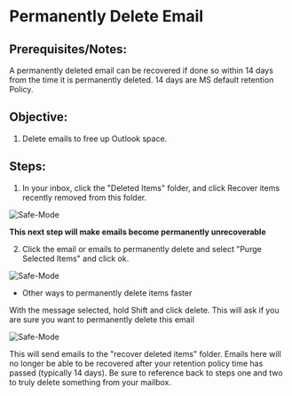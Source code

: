 
# Permanently Delete Email

## Prerequisites/Notes:

A permanently deleted email can be recovered if done so within 14 days from the time it is permanently deleted. 14 days are MS default retention Policy.

## Objective:

1. Delete emails to free up Outlook space.

## Steps:

1. In your inbox, click the "Deleted Items" folder, and click Recover items recently removed from this folder.

![Safe-Mode](https://github.com/XXLMandalorian013/Docs-Software-SAS-Public/blob/main/Outlook%20(Desktop)/Email/Permanently-Delete-Email/images/Deleted-Items.png)

**This next step will make emails become permanently unrecoverable**

2. Click the email or emails to permanently delete and select "Purge Selected Items" and click ok.

![Safe-Mode](https://github.com/XXLMandalorian013/Docs-Software-SAS-Public/blob/main/Outlook%20(Desktop)/Email/Permanently-Delete-Email/images/Recover-Deleted-Items-Purge.png)

- Other ways to permanently delete items faster

With the message selected, hold Shift and click delete. This will ask if you are sure you want to permanently delete this email

![Safe-Mode](https://github.com/XXLMandalorian013/Docs-Software-SAS-Public/blob/main/Outlook%20(Desktop)/Email/Permanently-Delete-Email/images/alt-method.png)

This will send emails to the "recover deleted items" folder. Emails here will no longer be able to be recovered after your retention policy time has 
passed (typically 14 days). Be sure to reference back to steps one and two to truly delete something from your mailbox.

